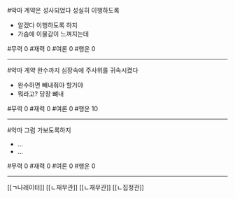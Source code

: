 #악마
계약은 성사되었다
성실히 이행하도록
- 알겠다 이행하도록 하지
- 가슴에 이물감이 느껴지는데

#무력 0
#재력 0
#여론 0
#행운 0

---
#악마 
계약 완수까지 심장속에 주사위를 귀속시켰다
- 완수하면 빼내줘야 할거야
- 뭐라고? 당장 뺴내

#무력 0
#재력 0
#여론 0
#행운 10

---
#악마 
그럼 가보도록하지
- ...
- ...

#무력 0
#재력 0
#여론 0
#행운 0

---
[[ㄱ나레이터]]
[[ㄴ재무관]]
[[ㄴ재무관]]
[[ㄴ집정관]]
